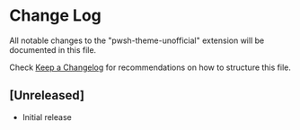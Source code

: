 # Change Log

All notable changes to the "pwsh-theme-unofficial" extension will be documented in this file.

Check [Keep a Changelog](http://keepachangelog.com/) for recommendations on how to structure this file.

## [Unreleased]

- Initial release
